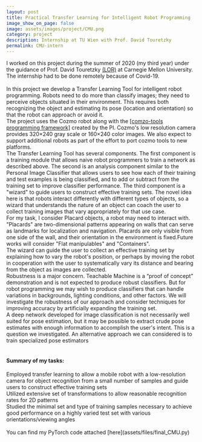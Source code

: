 ```yaml
---
layout: post
title: Practical Transfer Learning for Intelligent Robot Programming
image_show_on_page: false
image: assets/images/project/CMU.png
category: project
description: Internship at TU Wien with Prof. David Touretzky
permalink: CMU-intern
---
```

I worked on this project during the summer of 2020 (my third year) under the guidance of Prof. David Touretzky [(LOR)](assets/files/CMU-letter.pdf) at Carnegie Mellon University. The internship had to be done remotely because of Covid-19.<br>
<br>
In this project we develop a Transfer Learning Tool for intelligent robot programming. Robots need to do more than classify images; they need to perceive objects situated in their environment. This requires both recognizing the object and estimating its pose (location and orientation) so that the robot can approach or avoid it.<br>
The project uses the Cozmo robot along with the  <a href="https://github.com/touretzkyds/comzo-tools">[comzo-tools programming framework]</a> created by the PI. Cozmo's low resolution camera provides 320×240 gray scale or 160×240 color images. We also expect to support additional robots as part of the effort to port cozmo tools to new platforms.<br>
The Transfer Learning Tool has several components. The first component is a training module that allows naive robot programmers to train a network as described above. The second is an analysis component similar to the Personal Image Classifier that allows users to see how each of their training and test examples is being classified, and to add or subtract from the training set to improve classifier performance. The third component is a "wizard" to guide users to construct effective training sets. The novel idea here is that robots interact differently with different types of objects, so a wizard that understands the nature of an object can coach the user to collect training images that vary appropriately for that use case.<br>
For my task, I consider Placard objects, a robot may need to interact with. "Placards" are two-dimensional patterns appearing on walls that can serve as landmarks for localization and navigation. Placards are only visible from one side of the wall, and their orientation in the environment is fixed.Future works will consider "Flat manipulables" and "Containers". <br>
The wizard can guide the user to collect an effective training set by explaining how to vary the robot's position, or perhaps by moving the robot in cooperation with the user to systematically vary its distance and bearing from the object as images are collected.<br>
Robustness is a major concern. Teachable Machine is a “proof of concept” demonstration and is not expected to produce robust classifiers. But for robot programming we may wish to produce classifiers that can handle variations in backgrounds, lighting conditions, and other factors. We will investigate the robustness of our approach and consider techniques for improving accuracy by artificially expanding the training set.<br>
A deep network developed for image classification is not necessarily well suited for pose estimation, but it may be possible to extract crude pose estimates with enough information to accomplish the user's intent. This is a question we investigated. An alternative approach we can considered is to train specialized pose estimators<br>
<br>
<h4>Summary of my tasks:</h4>
Employed transfer learning to allow a mobile robot with a low-resolution camera for object recognition from a small number of samples and guide users to construct effective training sets<br>
Utilized extensive set of transformations to allow reasonable recognition rates for 2D patterns<br>
Studied the minimal set and type of training samples necessary to achieve good performance on a highly varied test set with various orientations/viewing angles<br>
<br>
You can find my PyTorch code attached [here](assets/files/final_CMU.py)


